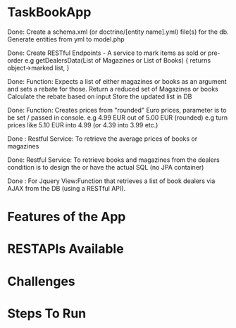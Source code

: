 # TaskBookApp
Done: Create a schema.xml (or doctrine/[entity name].yml) file(s) for the db.
Generate entities from yml to model.php

Done: Create RESTful Endpoints - A service to mark items as sold or pre-order
e.g 	getDealersData(List of Magazines or List of Books)
{ returns object->marked list,
}

Done: Function: Expects a list of either magazines or books as an argument and sets a rebate for those.
Return a reduced set of Magazines or books
Calculate the rebate based on input
Store the updated list in DB

Done: Function: Creates prices from "rounded" Euro prices, parameter is to be set / passed in console.
e.g 4.99 EUR out of 5.00 EUR (rounded)
e.g turn prices like 5.10 EUR into 4.99 (or 4.39 into 3.99 etc.)

Done : Restful Service: To retrieve the average prices of books or magazines

Done: Restful Service: To retrieve books and magazines from the dealers condition is to design the or have the actual SQL (no JPA container)

Done : For Jquery View:Function that retrieves a list of book dealers via AJAX from the DB (using a RESTful API).

# Features of the App

# RESTAPIs Available

# Challenges

# Steps To Run


